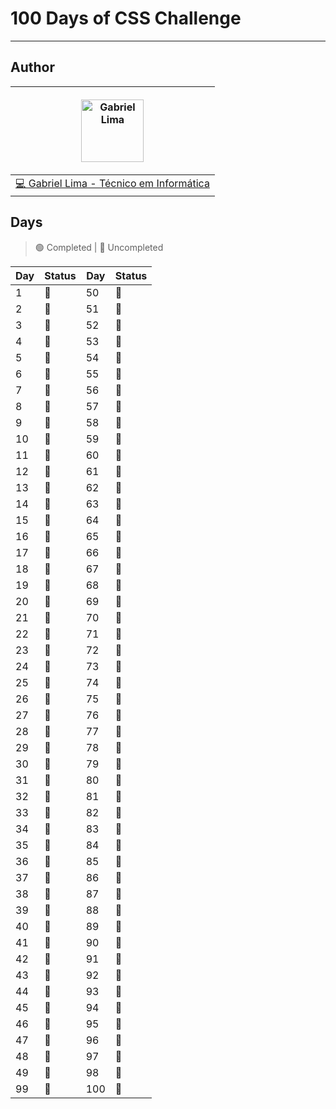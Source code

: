 # 100 Days of CSS Challenge

---

## Author

| <p align="center"><img src="https://github.com/gabrielSantosLima.png" width=100 alt="Gabriel Lima"></p> |
| ------------------------------------------------------------------------------------------------------- |
| <a href="https://github.com/gabrielSantosLima">💻 Gabriel Lima - Técnico em Informática</a>             |

## Days

> 🟢 Completed | 🔴 Uncompleted

| Day | Status | Day | Status |
| --- | ------ | --- | ------ |
| 1   | 🔴     | 50  | 🔴     |
| 2   | 🔴     | 51  | 🔴     |
| 3   | 🔴     | 52  | 🔴     |
| 4   | 🔴     | 53  | 🔴     |
| 5   | 🔴     | 54  | 🔴     |
| 6   | 🔴     | 55  | 🔴     |
| 7   | 🔴     | 56  | 🔴     |
| 8   | 🔴     | 57  | 🔴     |
| 9   | 🔴     | 58  | 🔴     |
| 10  | 🔴     | 59  | 🔴     |
| 11  | 🔴     | 60  | 🔴     |
| 12  | 🔴     | 61  | 🔴     |
| 13  | 🔴     | 62  | 🔴     |
| 14  | 🔴     | 63  | 🔴     |
| 15  | 🔴     | 64  | 🔴     |
| 16  | 🔴     | 65  | 🔴     |
| 17  | 🔴     | 66  | 🔴     |
| 18  | 🔴     | 67  | 🔴     |
| 19  | 🔴     | 68  | 🔴     |
| 20  | 🔴     | 69  | 🔴     |
| 21  | 🔴     | 70  | 🔴     |
| 22  | 🔴     | 71  | 🔴     |
| 23  | 🔴     | 72  | 🔴     |
| 24  | 🔴     | 73  | 🔴     |
| 25  | 🔴     | 74  | 🔴     |
| 26  | 🔴     | 75  | 🔴     |
| 27  | 🔴     | 76  | 🔴     |
| 28  | 🔴     | 77  | 🔴     |
| 29  | 🔴     | 78  | 🔴     |
| 30  | 🔴     | 79  | 🔴     |
| 31  | 🔴     | 80  | 🔴     |
| 32  | 🔴     | 81  | 🔴     |
| 33  | 🔴     | 82  | 🔴     |
| 34  | 🔴     | 83  | 🔴     |
| 35  | 🔴     | 84  | 🔴     |
| 36  | 🔴     | 85  | 🔴     |
| 37  | 🔴     | 86  | 🔴     |
| 38  | 🔴     | 87  | 🔴     |
| 39  | 🔴     | 88  | 🔴     |
| 40  | 🔴     | 89  | 🔴     |
| 41  | 🔴     | 90  | 🔴     |
| 42  | 🔴     | 91  | 🔴     |
| 43  | 🔴     | 92  | 🔴     |
| 44  | 🔴     | 93  | 🔴     |
| 45  | 🔴     | 94  | 🔴     |
| 46  | 🔴     | 95  | 🔴     |
| 47  | 🔴     | 96  | 🔴     |
| 48  | 🔴     | 97  | 🔴     |
| 49  | 🔴     | 98  | 🔴     |
| 99  | 🔴     | 100 | 🔴     |
